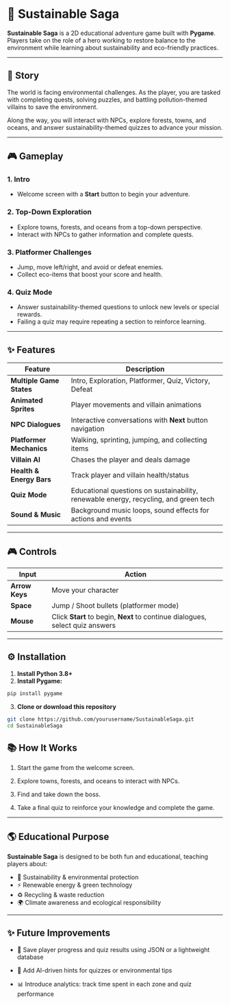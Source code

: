 # 🌱 Sustainable Saga

**Sustainable Saga** is a 2D educational adventure game built with **Pygame**.  
Players take on the role of a hero working to restore balance to the environment while learning about sustainability and eco-friendly practices.

---

## 📖 Story

The world is facing environmental challenges. As the player, you are tasked with completing quests, solving puzzles, and battling pollution-themed villains to save the environment.  

Along the way, you will interact with NPCs, explore forests, towns, and oceans, and answer sustainability-themed quizzes to advance your mission.

---

## 🎮 Gameplay

### 1. Intro
- Welcome screen with a **Start** button to begin your adventure.  

### 2. Top-Down Exploration
- Explore towns, forests, and oceans from a top-down perspective.  
- Interact with NPCs to gather information and complete quests.  

### 3. Platformer Challenges
- Jump, move left/right, and avoid or defeat enemies.  
- Collect eco-items that boost your score and health.  

### 4. Quiz Mode
- Answer sustainability-themed questions to unlock new levels or special rewards.  
- Failing a quiz may require repeating a section to reinforce learning.

---

## ✨ Features

| Feature | Description |
|---------|-------------|
| **Multiple Game States** | Intro, Exploration, Platformer, Quiz, Victory, Defeat |
| **Animated Sprites** | Player movements and villain animations |
| **NPC Dialogues** | Interactive conversations with **Next** button navigation |
| **Platformer Mechanics** | Walking, sprinting, jumping, and collecting items |
| **Villain AI** | Chases the player and deals damage |
| **Health & Energy Bars** | Track player and villain health/status |
| **Quiz Mode** | Educational questions on sustainability, renewable energy, recycling, and green tech |
| **Sound & Music** | Background music loops, sound effects for actions and events |

---

## 🎮 Controls

| Input | Action |
|-------|--------|
| **Arrow Keys** | Move your character |
| **Space** | Jump / Shoot bullets (platformer mode) |
| **Mouse** | Click **Start** to begin, **Next** to continue dialogues, select quiz answers |

---

## ⚙️ Installation

1. **Install Python 3.8+**  
2. **Install Pygame:**  
```bash
pip install pygame
```
3. **Clone or download this repository**
```bash
git clone https://github.com/yourusername/SustainableSaga.git
cd SustainableSaga
```

## 📚 How It Works

1. Start the game from the welcome screen.

2. Explore towns, forests, and oceans to interact with NPCs.

3. Find and take down the boss.

4. Take a final quiz to reinforce your knowledge and complete the game.

---
## 🌎 Educational Purpose

**Sustainable Saga** is designed to be both fun and educational, teaching players about:  
- 🌿 Sustainability & environmental protection  
- ⚡ Renewable energy & green technology  
- ♻️ Recycling & waste reduction  
- 🌍 Climate awareness and ecological responsibility  

---

## ✨ Future Improvements

- 🔁 Save player progress and quiz results using JSON or a lightweight database

- 💬 Add AI-driven hints for quizzes or environmental tips

- 📊 Introduce analytics: track time spent in each zone and quiz performance

